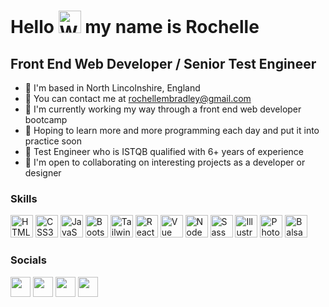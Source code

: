 <h1> Hello <img src="https://user-images.githubusercontent.com/18350557/176309783-0785949b-9127-417c-8b55-ab5a4333674e.gif" width="36" height="36" alt="Waving Hand" /> my name is Rochelle</h1>

## Front End Web Developer / Senior Test Engineer

* 📍  I'm based in North Lincolnshire, England
* 📧  You can contact me at [rochellembradley@gmail.com](mailto:rochellembradley@gmail.com)
* 🧠  I'm currently working my way through a front end web developer bootcamp
* 🤞  Hoping to learn more and more programming each day and put it into practice soon
* 🧪  Test Engineer who is ISTQB qualified with 6+ years of experience
* 🤝  I'm open to collaborating on interesting projects as a developer or designer

### Skills

<p align="left">
    <a href="https://developer.mozilla.org/en-US/docs/Glossary/HTML5" target="_blank" rel="noreferrer">
        <img src="https://upload.wikimedia.org/wikipedia/commons/3/38/HTML5_Badge.svg" width="36" height="36" alt="HTML5" /></a>
    <a href="https://www.w3.org/TR/CSS/#css" target="_blank" rel="noreferrer">
        <img src="https://upload.wikimedia.org/wikipedia/commons/6/62/CSS3_logo.svg" width="36" height="36" alt="CSS3" /></a>
    <a href="https://developer.mozilla.org/en-US/docs/Web/JavaScript" target="_blank" rel="noreferrer">
        <img src="https://upload.wikimedia.org/wikipedia/commons/9/99/Unofficial_JavaScript_logo_2.svg" width="36" height="36" alt="JavaScript" /></a>
    <a href="https://getbootstrap.com/" target="_blank" rel="noreferrer">
        <img src="https://upload.wikimedia.org/wikipedia/commons/b/b2/Bootstrap_logo.svg" width="auto" height="36" alt="Bootstrap" /></a>
    <a href="https://tailwindcss.com/" target="_blank" rel="noreferrer">
        <img src="https://upload.wikimedia.org/wikipedia/commons/d/d5/Tailwind_CSS_Logo.svg" width="auto" height="36" alt="Tailwind" /></a>
    <a href="https://reactjs.org/" target="_blank" rel="noreferrer">
        <img src="https://upload.wikimedia.org/wikipedia/commons/a/a7/React-icon.svg" width="36" height="36" alt="React" /></a>
    <a href="https://vuejs.org/" target="_blank" rel="noreferrer">
        <img src="https://upload.wikimedia.org/wikipedia/commons/9/95/Vue.js_Logo_2.svg" width="36" height="36" alt="Vue" /></a>
    <a href="https://nodejs.org/en/" target="_blank" rel="noreferrer">
        <img src="https://raw.githubusercontent.com/danielcranney/readme-generator/main/public/icons/skills/nodejs-colored.svg" width="36" height="36" alt="NodeJS" /></a>
    <a href="https://sass-lang.com/" target="_blank" rel="noreferrer">
        <img src="https://upload.wikimedia.org/wikipedia/commons/9/96/Sass_Logo_Color.svg" width="auto" height="36" alt="Sass" /></a>
    <a href="https://www.adobe.com/uk/products/illustrator.html" target="_blank" rel="noreferrer">
        <img src="https://upload.wikimedia.org/wikipedia/commons/f/fb/Adobe_Illustrator_CC_icon.svg" width="36" height="36" alt="Illustrator" /></a>
    <a href="https://www.adobe.com/uk/products/photoshop.html" target="_blank" rel="noreferrer"><img
            src="https://upload.wikimedia.org/wikipedia/commons/a/af/Adobe_Photoshop_CC_icon.svg" width="36" height="36" alt="Photoshop" /></a>
    <a href="https://balsamiq.com/wireframes/" target="_blank" rel="noreferrer">
        <img src="https://balsamiq.com/assets/company/brandassets/smileyface-transparent-1080x1080.png" width="36" height="36" alt="Balsamiq Wireframes" /></a>
</p>


### Socials

<p align="left">
    <a href="https://github.com/rbrd87" target="_blank" rel="noreferrer">
        <img src="https://raw.githubusercontent.com/danielcranney/readme-generator/main/public/icons/socials/github-dark.svg" width="32" height="32" /></a>
    <a href="https://www.instagram.com/rochb87/" target="_blank" rel="noreferrer">
        <img src="https://upload.wikimedia.org/wikipedia/commons/9/96/Instagram.svg" width="32" height="32" /></a> 
    <a href="https://www.linkedin.com/in/rochellembradley/" target="_blank" rel="noreferrer">
        <img src="https://upload.wikimedia.org/wikipedia/commons/8/81/LinkedIn_icon.svg" width="32" height="32" /></a>
    <a href="https://twitter.com/rochellebradley" target="_blank" rel="noreferrer">
        <img src="https://upload.wikimedia.org/wikipedia/commons/4/4f/Twitter-logo.svg" width="32" height="32" /></a>
</p>

